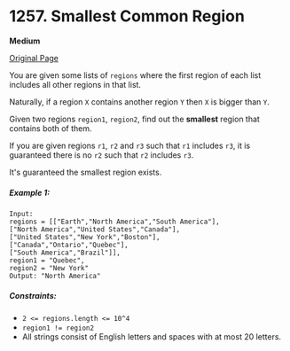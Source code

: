 # 1257. Smallest Common Region

**Medium**

[Original Page](https://leetcode.com/problems/smallest-common-region/)

You are given some lists of `regions` where the first region of each list includes all other regions in that list.

Naturally, if a region `X` contains another region `Y` then `X` is bigger than `Y`.

Given two regions `region1`, `region2`, find out the __smallest__ region that contains both of them.

If you are given regions `r1`, `r2` and `r3` such that `r1` includes `r3`, it is guaranteed there is no `r2` such that `r2` includes `r3`.

It's guaranteed the smallest region exists.

##### Example 1:
```
Input:
regions = [["Earth","North America","South America"],
["North America","United States","Canada"],
["United States","New York","Boston"],
["Canada","Ontario","Quebec"],
["South America","Brazil"]],
region1 = "Quebec",
region2 = "New York"
Output: "North America"
```

##### Constraints:
- `2 <= regions.length <= 10^4`
- `region1 != region2`
- All strings consist of English letters and spaces with at most 20 letters.
